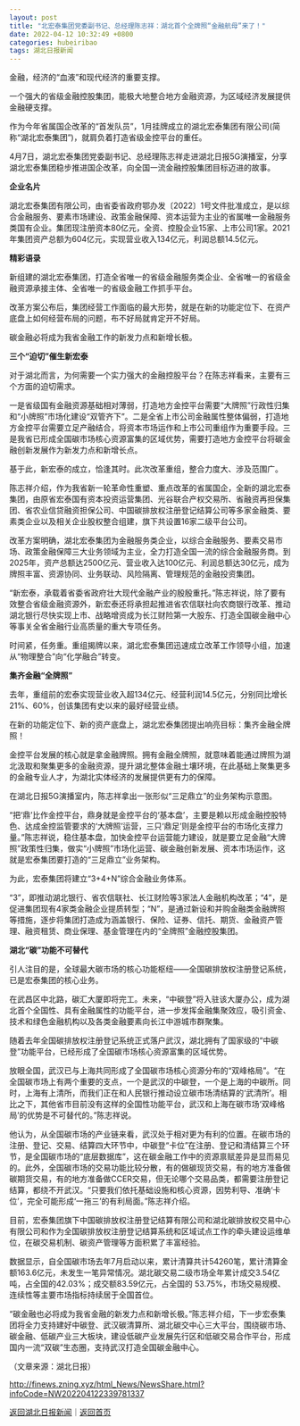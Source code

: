 ```yaml
---
layout: post
title: "北宏泰集团党委副书记、总经理陈志祥：湖北首个全牌照“金融航母”来了！"
date: 2022-04-12 10:32:49 +0800
categories: hubeiribao
tags: 湖北日报新闻
---
```

<p>金融，经济的“血液”和现代经济的重要支撑。</p>
 <p>一个强大的省级金融控股集团，能极大地整合地方金融资源，为区域经济发展提供金融硬支撑。</p>
 <p>作为今年省属国企改革的“首发队员”，1月挂牌成立的湖北宏泰集团有限公司(简称“湖北宏泰集团”)，就肩负着打造省级金控平台的重任。</p>
 <p>4月7日，湖北宏泰集团党委副书记、总经理陈志祥走进湖北日报5G演播室，分享湖北宏泰集团稳步推进国企改革，向全国一流金融控股集团目标迈进的故事。</p>
 <p><strong>企业名片</strong></p>
 <p>湖北宏泰集团有限公司，由省委省政府鄂办发〔2022〕1号文件批准成立，是以综合金融服务、要素市场建设、政策金融保障、资本运营为主业的省属唯一金融服务类国有企业。集团现注册资本80亿元，全资、控股企业15家、上市公司1家。2021年集团资产总额为604亿元，实现营业收入134亿元，利润总额14.5亿元。</p>
 <p><strong>精彩语录</strong></p>
 <p>新组建的湖北宏泰集团，打造全省唯一的省级金融服务类企业、全省唯一的省级金融资源承接主体、全省唯一的省级金融工作抓手平台。</p>
 <p>改革方案公布后，集团经营工作面临的最大形势，就是在新的功能定位下、在资产底盘上如何经营布局的问题，布不好局就肯定开不好局。</p>
 <p>碳金融必将成为我省金融工作的新发力点和新增长极。</p>
 <p><strong>三个“迫切”催生新宏泰</strong></p>
 <p>对于湖北而言，为何需要一个实力强大的金融控股平台？在陈志祥看来，主要有三个方面的迫切需求。</p>
 <p>一是省级国有金融资源基础相对薄弱，打造地方金控平台需要“大牌照”行政性归集和“小牌照”市场化建设“双管齐下”。二是全省上市公司金融属性整体偏弱，打造地方金控平台需要立足产融结合，将资本市场运作和上市公司重组作为重要手段。三是我省已形成全国碳市场核心资源富集的区域优势，需要打造地方金控平台将碳金融创新发展作为新发力点和新增长点。</p>
 <p>基于此，新宏泰的成立，恰逢其时。此次改革重组，整合力度大、涉及范围广。</p>
 <p>陈志祥介绍，作为我省新一轮革命性重塑、重点改革的省属国企，全新的湖北宏泰集团，由原省宏泰国有资本投资运营集团、光谷联合产权交易所、省融资再担保集团、省农业信贷融资担保公司、中国碳排放权注册登记结算公司等多家金融类、要素类企业以及相关企业股权整合组建，旗下共设置16家二级平台公司。</p>
 <p>改革方案明确，湖北宏泰集团为金融服务类企业，以综合金融服务、要素交易市场、政策金融保障三大业务领域为主业，全力打造全国一流的综合金融服务商。到2025年，资产总额达2500亿元、营业收入达100亿元、利润总额达30亿元，成为牌照丰富、资源协同、业务联动、风险隔离、管理规范的金融投资集团。</p>
 <p>“新宏泰，承载着省委省政府壮大现代金融产业的殷殷重托。”陈志祥说，除了要有效整合省级金融资源外，新宏泰还将承担起推进省农信联社向农商银行改革、推动湖北银行尽快实现上市、战略增资成为长江财险第一大股东、打造全国碳金融中心等事关全省金融行业高质量的重大专项任务。</p>
 <p>时间紧，任务重。重组揭牌以来，湖北宏泰集团迅速成立改革工作领导小组，加速从“物理整合”向“化学融合”转变。</p>
 <p><strong>集齐金融“全牌照”</strong></p>
 <p>去年，重组前的宏泰实现营业收入超134亿元、经营利润14.5亿元，分别同比增长21%、60%，创该集团有史以来的最好经营业绩。</p>
 <p>在新的功能定位下、新的资产底盘上，湖北宏泰集团提出响亮目标：集齐金融全牌照！</p>
 <p>金控平台发展的核心就是拿金融牌照。拥有金融全牌照，就意味着能通过牌照为湖北汲取和聚集更多的金融资源，提升湖北整体金融土壤环境，在此基础上聚集更多的金融专业人才，为湖北实体经济的发展提供更有力的保障。</p>
 <p>在湖北日报5G演播室内，陈志祥拿出一张形似“三足鼎立”的业务架构示意图。</p>
 <p>“把‘鼎’比作金控平台，鼎身就是金控平台的‘基本盘’，主要是赖以形成金融控股特色、达成金控监管要求的‘大牌照’运营，三只‘鼎足’则是金控平台的市场化支撑力量。”陈志祥说，稳住基本盘，加快金控平台运营能力建设，就是要立足金融“大牌照”政策性归集，做实“小牌照”市场化运营、碳金融创新发展、资本市场运作，这就是宏泰集团要打造的“三足鼎立”业务架构。</p>
 <p>为此，宏泰集团将建立“3+4+N”综合金融业务体系。</p>
 <p>“3”，即推动湖北银行、省农信联社、长江财险等3家法人金融机构改革；“4”，是促进集团现有4家类金融企业提质转型；“N”，是通过新设和并购金融类金融牌照等措施，逐步将集团打造成为涵盖银行、保险、证券、信托、期货、金融资产管理、融资租赁、商业保理、基金管理在内的“全牌照”金融控股集团。</p>
 <p><strong>湖北“碳”功能不可替代</strong></p>
 <p>引人注目的是，全球最大碳市场的核心功能枢纽——全国碳排放权注册登记系统，已是宏泰集团的核心业务。</p>
 <p>在武昌区中北路，碳汇大厦即将完工。未来，“中碳登”将入驻该大厦办公，成为湖北首个全国性、具有金融属性的功能平台，进一步发挥金融集聚效应，吸引资金、技术和绿色金融机构以及各类金融要素向长江中游城市群聚集。</p>
 <p>随着去年全国碳排放权注册登记系统正式落户武汉，湖北拥有了国家级的“中碳登”功能平台，已经形成了全国碳市场核心资源富集的区域优势。</p>
 <p>放眼全国，武汉已与上海共同形成了全国碳市场核心资源分布的“双峰格局”。“在全国碳市场上有两个重要的支点，一个是武汉的中碳登，一个是上海的中碳所。同时，上海有上清所，而我们正在和人民银行推动设立碳市场清结算的‘武清所’。相比之下，其他省市目前没有这样的全国性功能平台，武汉和上海在碳市场‘双峰格局’的优势是不可替代的。”陈志祥说。</p>
 <p>他认为，从全国碳市场的产业链来看，武汉处于相对更为有利的位置。在碳市场的注册、登记、交易、结算四大环节中，中碳登“卡位”在注册、登记和清结算三个环节，是全国碳市场的“底层数据库”，这在碳金融工作中的资源禀赋差异是显而易见的。此外，全国碳市场的交易功能比较分散，有的做碳现货交易，有的地方准备做碳期货交易，有的地方准备做CCER交易，但无论哪个交易品类，都需要注册登记结算，都绕不开武汉。“只要我们依托基础设施和核心资源，因势利导、准确‘卡位’，完全可能形成‘一拖三’的有利局面。”陈志祥介绍。</p>
 <p>目前，宏泰集团旗下中国碳排放权注册登记结算有限公司和湖北碳排放权交易中心有限公司和作为全国碳排放权注册登记结算系统和区域试点工作的牵头建设运维单位，在碳交易机制、碳资产管理等方面积累了丰富经验。</p>
 <p>数据显示，自全国碳市场去年7月启动以来，累计清算共计54260笔，累计清算金额163.6亿元，未发生一笔异常情况。湖北碳交易二级市场全年累计成交3.54亿吨，占全国的42.03%；成交额83.59亿元，占全国的 53.75%，市场交易规模、连续性等主要市场指标持续居于全国首位。</p>
 <p>“碳金融也必将成为我省金融的新发力点和新增长极。”陈志祥介绍，下一步宏泰集团将全力支持建好中碳登、武汉碳清算所、湖北碳交中心三大平台，围绕碳市场、碳金融、低碳产业三大板块，建设低碳产业发展先行区和低碳交易合作平台，形成国内一流“双碳”生态圈，支持武汉打造全国碳金融中心。</p><p class="em_media">（文章来源：湖北日报）</p>

<http://finews.zning.xyz/html_News/NewsShare.html?infoCode=NW202204122339781337>

[返回湖北日报新闻](//finews.withounder.com/category/hubeiribao.html)｜[返回首页](//finews.withounder.com/)